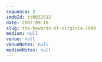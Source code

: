 ```yaml
---
sequence: 2
imdbId: tt0032612
date: 2007-09-19
slug: the-howards-of-virginia-1940
medium: null
venue: null
venueNotes: null
mediumNotes: null
---
```


